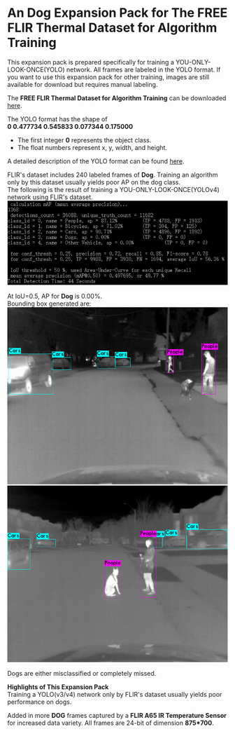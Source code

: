 # An Dog Expansion Pack for The FREE FLIR Thermal Dataset for Algorithm Training
This expansion pack is prepared specifically for training a YOU-ONLY-LOOK-ONCE(YOLO) network. All frames are labeled in the YOLO format.
If you want to use this expansion pack for other training, images are still available for download but requires manual labeling.

The **FREE FLIR Thermal Dataset for Algorithm Training** can be downloaded [here](https://www.flir.ca/oem/adas/adas-dataset-form/).

The YOLO format has the shape of <br />
**0 0.477734 0.545833 0.077344 0.175000**<br />
* The first integer **0** represents the object class.
* The float numbers represent x, y, width, and height. 

A detailed description of the YOLO format can be found [here](https://github.com/AlexeyAB/Yolo_mark/issues/60).

FLIR's dataset includes 240 labeled frames of **Dog**. Training an algorithm only by this dataset usually yields poor AP on the dog class.<br />
The following is the result of training a YOU-ONLY-LOOK-ONCE(YOLOv4) network using FLIR's dataset.
![yolo result](./3.JPG?raw=true)

At IoU=0.5, AP for **Dog** is 0.00%.<br />
Bounding box generated are:
![yolo box](./2.jpg?raw=true)
![yolo box](./1.jpg?raw=true)

Dogs are either misclassified or completely missed.



**Highlights of This Expansion Pack**<br />
Training a YOLO(v3/v4) network only by FLIR's dataset usually yields poor performance on dogs.

Added in more **DOG** frames captured by a **FLIR A65 IR Temperature Sensor** for increased data variety.
All frames are 24-bit of dimension **875*700**.

